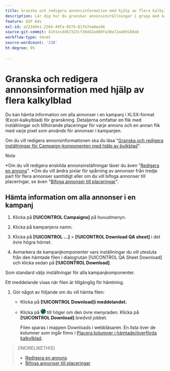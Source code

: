 ```yaml
---
title: Granska och redigera annonsinformation med hjälp av flera kalkylblad
description: Lär dig hur du granskar annonsinställningar i grupp med kalkylblad.
feature: DSP Ads
exl-id: a223d4e1-2264-49fa-8579-817e7ea6ea56
source-git-commit: 4191ecdd67323cf30d42ad08fa30e72a489180ab
workflow-type: tm+mt
source-wordcount: '238'
ht-degree: 0%

---
```


# Granska och redigera annonsinformation med hjälp av flera kalkylblad

<!-- I should probably change this filename and get __?__ to set up a redirect from the old file to the new file. -->

Du kan hämta information om alla annonser i en kampanj i XLSX-format (Excel-kalkylblad) för granskning. Detaljerna omfattar en flik med inställningar och tillhörande placeringar för varje annons och en annan flik med varje pixel som används för annonser i kampanjen.

Om du vill redigera annonsinformationen ska du läsa &quot;[Granska och redigera inställningar för Campaign-komponenten med hjälp av bulkblad](/help/dsp/campaign-management/campaign-components-review-edit.md)&quot;.

>[!NOTE]
>
>*Om du vill redigera enskilda annonsinställningar läser du även &quot;[Redigera en annons](/help/dsp/campaign-management/ads/ad-edit.md)&quot;.
>*Om du vill ändra pixlar för spårning av annonser från tredje part för flera annonser samtidigt eller om du vill bifoga annonser till placeringar, se även &quot;[Bifoga annonser till placeringar](/help/dsp/campaign-management/ads/ad-attach-to-placement.md)&quot;.

## Hämta information om alla annonser i en kampanj

1. Klicka på **[!UICONTROL Campaigns]** på huvudmenyn.

1. Klicka på kampanjens namn.

1. Klicka på **[!UICONTROL ...]** > **[!UICONTROL Download QA sheet]** i det övre högra hörnet.

1. Avmarkera de kampanjkomponenter vars inställningar du vill utesluta från den hämtade filen i dialogrutan [!UICONTROL QA Sheet Download] och klicka sedan på **[!UICONTROL Download]**.

Som standard väljs inställningar för alla kampanjkomponenter.

Ett meddelande visas när filen är tillgänglig för hämtning.

1. Gör något av följande om du vill hämta filen:

   * Klicka på **[!UICONTROL Download]i meddelandet.**

   * Klicka på ![Jobb](/help/dsp/assets/downloads.png) till höger om den övre menyraden. Klicka på **[!UICONTROL Download]** bredvid jobbet.

     Filen sparas i mappen Downloads i webbläsaren. En lista över de kolumner som ingår finns i [Placera kolumner i hämtade/överförda kalkylblad](#qa-sheet-columns).

>[!MORELIKETHIS]
>
>* [Redigera en annons](/help/dsp/campaign-management/ads/ad-edit.md)
>* [Bifoga annonser till placeringar](/help/dsp/campaign-management/ads/ad-attach-to-placement.md)
